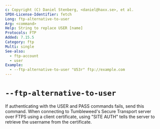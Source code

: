 ```yaml
---
c: Copyright (C) Daniel Stenberg, <daniel@haxx.se>, et al.
SPDX-License-Identifier: fetch
Long: ftp-alternative-to-user
Arg: <command>
Help: String to replace USER [name]
Protocols: FTP
Added: 7.15.5
Category: ftp
Multi: single
See-also:
  - ftp-account
  - user
Example:
  - --ftp-alternative-to-user "U53r" ftp://example.com
---
```


# `--ftp-alternative-to-user`

If authenticating with the USER and PASS commands fails, send this command.
When connecting to Tumbleweed's Secure Transport server over FTPS using a
client certificate, using "SITE AUTH" tells the server to retrieve the
username from the certificate.
